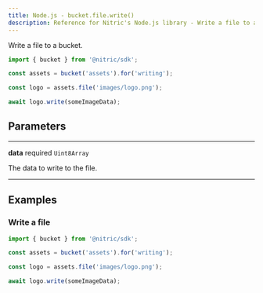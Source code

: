 ```yaml
---
title: Node.js - bucket.file.write()
description: Reference for Nitric's Node.js library - Write a file to a bucket.
---
```


Write a file to a bucket.

```javascript
import { bucket } from '@nitric/sdk';

const assets = bucket('assets').for('writing');

const logo = assets.file('images/logo.png');

await logo.write(someImageData);
```

## Parameters

---

**data** required `Uint8Array`

The data to write to the file.

---

## Examples

### Write a file

```javascript
import { bucket } from '@nitric/sdk';

const assets = bucket('assets').for('writing');

const logo = assets.file('images/logo.png');

await logo.write(someImageData);
```
